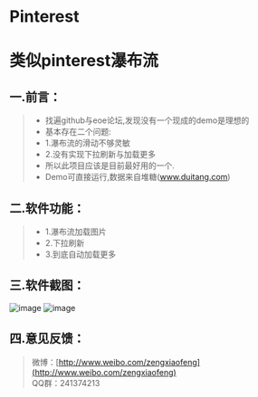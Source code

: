 # Pinterest
类似pinterest瀑布流
===================
一.前言：
-------------

>  - 找遍github与eoe论坛,发现没有一个现成的demo是理想的
>  - 基本存在二个问题:
>  - 1.瀑布流的滑动不够灵敏 
>  - 2.没有实现下拉刷新与加载更多
>  - 所以此项目应该是目前最好用的一个.
>  - Demo可直接运行,数据来自堆糖(www.duitang.com)

二.软件功能：
-------------

>  - 1.瀑布流加载图片
>  - 2.下拉刷新
>  - 3.到底自动加载更多



三.软件截图：
-------------
![image](https://github.com/zxfnicholas/Pinterest/blob/master/Screenshots/1.jpg)
![image](https://github.com/zxfnicholas/Pinterest/blob/master/Screenshots/2.jpg)

四.意见反馈：
-------------
> 微博：[http://www.weibo.com/zengxiaofeng](http://www.weibo.com/zengxiaofeng)  
> QQ群：241374213


